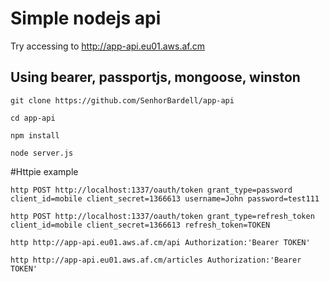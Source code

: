 # Simple nodejs api

Try accessing to http://app-api.eu01.aws.af.cm

## Using bearer, passportjs, mongoose, winston

```
git clone https://github.com/SenhorBardell/app-api
```

```
cd app-api
```

```
npm install
```

```
node server.js
```

#Httpie example

```
http POST http://localhost:1337/oauth/token grant_type=password client_id=mobile client_secret=1366613 username=John password=test111
```

```
http POST http://localhost:1337/oauth/token grant_type=refresh_token client_id=mobile client_secret=1366613 refresh_token=TOKEN
```
```
http http://app-api.eu01.aws.af.cm/api Authorization:'Bearer TOKEN'
```
```
http http://app-api.eu01.aws.af.cm/articles Authorization:'Bearer TOKEN'
```